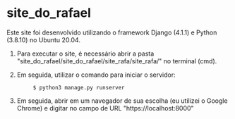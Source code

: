 # site_do_rafael

Este site foi desenvolvido utilizando o framework Django (4.1.1) e Python (3.8.10) no Ubuntu 20.04.

1. Para executar o site, é necessário abrir a pasta "site_do_rafael/site_do_rafael/site_rafa/site_rafa/" no terminal (cmd).

2. Em seguida, utilizar o comando para iniciar o servidor:

            $ python3 manage.py runserver

3. Em seguida, abrir em um navegador de sua escolha (eu utilizei o Google Chrome) e digitar no campo de URL "https://localhost:8000"
